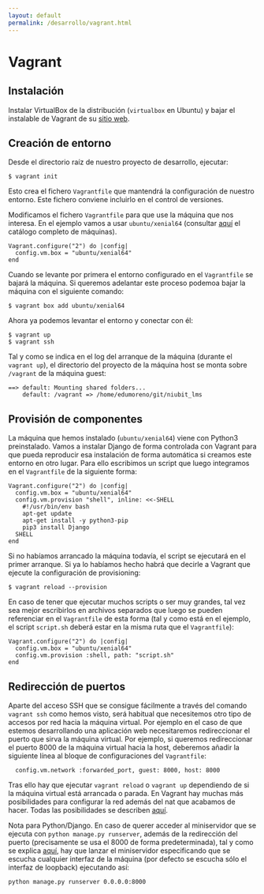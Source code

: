 ```yaml
---
layout: default
permalink: /desarrollo/vagrant.html
---
```


# Vagrant

## Instalación

Instalar VirtualBox de la distribución (`virtualbox` en Ubuntu) y bajar el instalable de Vagrant de su [sitio web](https://www.vagrantup.com/downloads.html).

## Creación de entorno

Desde el directorio raíz de nuestro proyecto de desarrollo, ejecutar:

```
$ vagrant init
```

Esto crea el fichero `Vagrantfile` que mantendrá la configuración de nuestro entorno. Este fichero conviene incluirlo en el control de versiones.

Modificamos el fichero `Vagrantfile` para que use la máquina que nos interesa. En el ejemplo vamos a usar `ubuntu/xenial64` (consultar [aquí](https://app.vagrantup.com/boxes/search) el catálogo completo de máquinas).

```
Vagrant.configure("2") do |config|
  config.vm.box = "ubuntu/xenial64"
end
```

Cuando se levante por primera el entorno configurado en el `Vagrantfile` se bajará la máquina. Si queremos adelantar este proceso podemoa bajar la máquina con el siguiente comando:

```
$ vagrant box add ubuntu/xenial64
```

Ahora ya podemos levantar el entorno y conectar con él:

```
$ vagrant up
$ vagrant ssh
```

Tal y como se indica en el log del arranque de la máquina (durante el `vagrant up`), el directorio del proyecto de la máquina host se monta sobre `/vagrant` de la máquina guest:

```
==> default: Mounting shared folders...
    default: /vagrant => /home/edumoreno/git/niubit_lms
```

## Provisión de componentes

La máquina que hemos instalado (`ubuntu/xenial64`) viene con Python3 preinstalado. Vamos a instalar Django de forma controlada con Vagrant para que pueda reproducir esa instalación de forma automática si creamos este entorno en otro lugar. Para ello escribimos un script que luego integramos en el `Vagrantfile` de la siguiente forma:

```
Vagrant.configure("2") do |config|
  config.vm.box = "ubuntu/xenial64"
  config.vm.provision "shell", inline: <<-SHELL
    #!/usr/bin/env bash
    apt-get update
    apt-get install -y python3-pip
    pip3 install Django
  SHELL
end
```

Si no habíamos arrancado la máquina todavía, el script se ejecutará en el primer arranque. Si ya lo habíamos hecho habrá que decirle a Vagrant que ejecute la configuración de provisioning:

```
$ vagrant reload --provision
```

En caso de tener que ejecutar muchos scripts o ser muy grandes, tal vez sea mejor escribirlos en archivos separados que luego se pueden referenciar en el `Vagrantfile` de esta forma (tal y como está en el ejemplo, el script `script.sh` deberá estar en la misma ruta que el `Vagrantfile`):

```
Vagrant.configure("2") do |config|
  config.vm.box = "ubuntu/xenial64"
  config.vm.provision :shell, path: "script.sh"
end
```

## Redirección de puertos

Aparte del acceso SSH que se consigue fácilmente a través del comando `vagrant ssh` como hemos visto, será habitual que necesitemos otro tipo de accesos por red hacia la máquina virtual. Por ejemplo en el caso de que estemos desarrollando una aplicación web necesitaremos redireccionar el puerto que sirva la máquina virtual. Por ejemplo, si queremos redireccionar el puerto 8000 de la máquina virtual hacia la host, deberemos añadir la siguiente línea al bloque de configuraciones del `Vagrantfile`:

```
  config.vm.network :forwarded_port, guest: 8000, host: 8000
```

Tras ello hay que ejecutar `vagrant reload` o `vagrant up` dependiendo de si la máquina virtual está arrancada o parada. En Vagrant hay muchas más posibilidades para configurar la red además del nat que acabamos de hacer. Todas las posibilidades se describen [aquí](https://www.vagrantup.com/docs/networking/).

Nota para Python/Django. En caso de querer acceder al miniservidor que se ejecuta con `python manage.py runserver`, además de la redirección del puerto (precisamente se usa el 8000 de forma predeterminada), tal y como se explica [aquí](https://stackoverflow.com/questions/18157353/connection-reset-when-port-forwarding-with-vagrant), hay que lanzar el miniservidor especificando que se escucha cualquier interfaz de la máquina (por defecto se escucha sólo el interfaz de loopback) ejecutando así:

```
python manage.py runserver 0.0.0.0:8000
```
